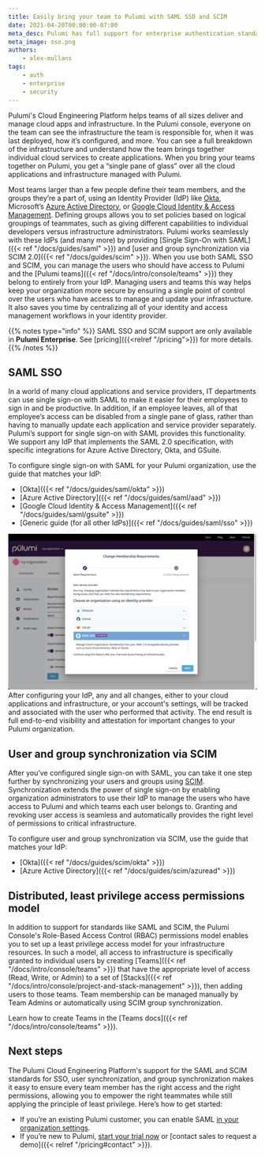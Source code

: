 ```yaml
---
title: Easily bring your team to Pulumi with SAML SSO and SCIM
date: 2021-04-20T00:00:00-07:00
meta_desc: Pulumi has full support for enterprise authentication standards like SAML and SCIM
meta_image: sso.png
authors:
    - alex-mullans
tags:
    - auth
    - enterprise
    - security
---
```


Pulumi's Cloud Engineering Platform helps teams of all sizes deliver and manage cloud apps and infrastructure. In the Pulumi console, everyone on the team can see the infrastructure the team is responsible for, when it was last deployed, how it’s configured, and more. You can see a full breakdown of the infrastructure and understand how the team brings together individual cloud services to create applications. When you bring your teams together on Pulumi, you get a “single pane of glass” over all the cloud applications and infrastructure managed with Pulumi.

<!--more-->

Most teams larger than a few people define their team members, and the groups they’re a part of, using an Identity Provider (IdP) like [Okta](https://www.okta.com/products/single-sign-on/), Microsoft’s [Azure Active Directory](https://azure.microsoft.com/en-us/services/active-directory/), or [Google Cloud Identity & Access Management](https://cloud.google.com/iam/). Defining groups allows you to set policies based on logical groupings of teammates, such as giving different capabilities to individual developers versus infrastructure administrators. Pulumi works seamlessly with these IdPs (and many more) by providing [Single Sign-On with SAML]({{< ref "/docs/guides/saml" >}}) and [user and group synchronization via SCIM 2.0]({{< ref "/docs/guides/scim" >}}). When you use both SAML SSO and SCIM, you can manage the users who should have access to Pulumi and the [Pulumi teams]({{< ref "/docs/intro/console/teams" >}}) they belong to entirely from your IdP. Managing users and teams this way helps keep your organization more secure by ensuring a single point of control over the users who have access to manage and update your infrastructure. It also saves you time by centralizing all of your identity and access management workflows in your identity provider.

{{% notes type="info" %}}
SAML SSO and SCIM support are only available in **Pulumi Enterprise**. See [pricing]({{<relref "/pricing">}}) for more details.
{{% /notes %}}

## SAML SSO

In a world of many cloud applications and service providers, IT departments can use single sign-on with SAML to make it easier for their employees to sign in and be productive. In addition, if an employee leaves, all of that employee’s access can be disabled from a single pane of glass, rather than having to manually update each application and service provider separately. Pulumi’s support for single sign-on with SAML provides this functionality. We support any IdP that implements the SAML 2.0 specification, with specific integrations for Azure Active Directory, Okta, and GSuite.

To configure single sign-on with SAML for your Pulumi organization, use the guide that matches your IdP:

- [Okta]({{< ref "/docs/guides/saml/okta" >}})
- [Azure Active Directory]({{< ref "/docs/guides/saml/aad" >}})
- [Google Cloud Identity & Access Management]({{< ref "/docs/guides/saml/gsuite" >}})
- [Generic guide (for all other IdPs)]({{< ref "/docs/guides/saml/sso" >}})

![Screenshot of Pulumi console opened to SAML configuration](saml-in-console.png)
After configuring your IdP, any and all changes, either to your cloud applications and infrastructure, or your account's settings, will be tracked and associated with the user who performed that activity. The end result is full end-to-end visibility and attestation for important changes to your Pulumi organization.

## User and group synchronization via SCIM

After you’ve configured single sign-on with SAML, you can take it one step further by synchronizing your users and groups using [SCIM](https://developer.okta.com/docs/concepts/scim/). Synchronization extends the power of single sign-on by enabling organization administrators to use their IdP to manage the users who have access to Pulumi and which teams each user belongs to. Granting and revoking user access is seamless and automatically provides the right level of permissions to critical infrastructure.

To configure user and group synchronization via SCIM, use the guide that matches your IdP:

- [Okta]({{< ref "/docs/guides/scim/okta" >}})
- [Azure Active Directory]({{< ref "/docs/guides/scim/azuread" >}})

## Distributed, least privilege access permissions model

In addition to support for standards like SAML and SCIM, the Pulumi Console's Role-Based Access Control (RBAC) permissions model enables you to set up a least privilege access model for your infrastructure resources. In such a model, all access to infrastructure is specifically granted to individual users by creating [Teams]({{< ref "/docs/intro/console/teams" >}}) that have the appropriate level of access (Read, Write, or Admin) to a set of [Stacks]({{< ref "/docs/intro/console/project-and-stack-management" >}}), then adding users to those teams. Team membership can be managed manually by Team Admins or automatically using SCIM group synchronization.

Learn how to create Teams in the [Teams docs]({{< ref "/docs/intro/console/teams" >}}).

## Next steps

The Pulumi Cloud Engineering Platform's support for the SAML and SCIM standards for SSO, user synchronization, and group synchronization makes it easy to ensure every team member has the right access and the right permissions, allowing you to empower the right teammates while still applying the principle of least privilege. Here’s how to get started:

- If you’re an existing Pulumi customer, you can enable SAML [in your organization settings](https://app.pulumi.com/pulumi/settings/saml).
- If you’re new to Pulumi, [start your trial now](https://app.pulumi.com/site/trial) or [contact sales to request a demo]({{< relref "/pricing#contact" >}}).
